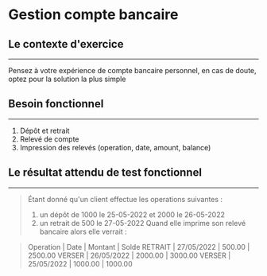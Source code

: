 Gestion compte bancaire
=======================

## Le contexte d'exercice
------------------------
Pensez à votre expérience de compte bancaire personnel, en cas de doute, optez pour la solution la plus simple

## Besoin fonctionnel
---------------------

1. Dépôt et retrait
2. Relevé de compte
3. Impression des relevés (operation, date, amount, balance)

## Le résultat attendu de test fonctionnel
------------------------------------------
> Étant donné qu'un client effectue les operations suivantes :
> 1. un dépôt de 1000 le 25-05-2022 et 2000 le 26-05-2022
> 2. un retrait de 500 le 27-05-2022
Quand elle imprime son relevé bancaire alors elle verrait :

> Operation | Date        | Montant   | Solde
RETRAIT   | 27/05/2022  | 500.00    | 2500.00
VERSER    | 26/05/2022  | 2000.00   | 3000.00
VERSER    | 25/05/2022  | 1000.00   | 1000.00


